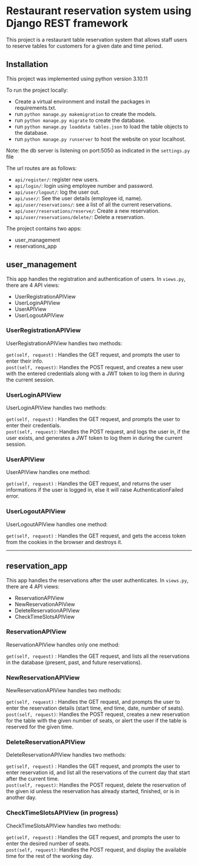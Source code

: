 # Restaurant reservation system using Django REST framework

This project is a restaurant table reservation system that allows staff users to reserve tables for customers for a given date and time period.


## Installation
This project was implemented using python version 3.10.11

To run the project locally:
- Create a virtual environment and install the packages in requirements.txt.
- run ```python manage.py makemigration``` to create the models.
- run ```python manage.py migrate``` to create the database.
- run ```python manage.py loaddata tables.json``` to load the table objects to the database.
- run ```python manage.py runserver``` to host the website on your localhost.

Note: the db server is listening on port:5050 as indicated in the ```settings.py``` file

The url routes are as follows:
- ```api/register/```: register new users.
- ```api/login/```: login using employee number and password.
- ```api/user/logout/```: log the user out.
- ```api/user/```: See the user details (employee id, name).
- ```api/user/reservations/```: see a list of all the current reservations.
- ```api/user/reservations/reserve/```: Create a new reservation.
- ```api/user/reservations/delete/```: Delete a reservation.


The project contains two apps:
- user_management
- reservations_app



## user_management

This app handles the registration and authentication of users. In ```views.py```, there are 4 API views:

- UserRegistrationAPIView
- UserLoginAPIView
- UserAPIView
- UserLogoutAPIView
  



### UserRegistrationAPIView

UserRegistrationAPIView handles two methods:  

```get(self, request)``` : Handles the GET request, and prompts the user to enter their info.  
```post(self, request)```: Handles the POST request, and creates a new user with the entered credentials along with a JWT token to log them in during the current session.
  



### UserLoginAPIView

UserLoginAPIView handles two methods:  

```get(self, request)``` : Handles the GET request, and prompts the user to enter their credentials.  
```post(self, request)```: Handles the POST request, and logs the user in, if the user exists, and generates a JWT token to log them in during the current session.

  


### UserAPIView

UserAPIView handles one method:  

```get(self, request)``` : Handles the GET request, and returns the user informations if the user is logged in, else it will raise AuthenticationFailed error.

  


### UserLogoutAPIView

UserLogoutAPIView handles one method:  

```get(self, request)``` : Handles the GET request, and gets the access token from the cookies in the browser and destroys it.

---

## reservation_app

This app handles the reservations after the user authenticates. In ```views.py```, there are 4 API views:

- ReservationAPIView
- NewReservationAPIView
- DeleteReservationAPIView
- CheckTimeSlotsAPIView

  


### ReservationAPIView

ReservationAPIView handles only one method:  

```get(self, request)``` : Handles the GET request, and lists all the reservations in the database (present, past, and future reservations).  


  

### NewReservationAPIView

NewReservationAPIView handles two methods:  

```get(self, request)``` : Handles the GET request, and prompts the user to enter the reservation details (start time, end time, date, number of seats).  
```post(self, request)```: Handles the POST request, creates a new reservation for the table with the given number of seats, or alert the user if the table is reserved for the given time.  

  


### DeleteReservationAPIView

DeleteReservationAPIView handles two methods:  

```get(self, request)``` : Handles the GET request, and prompts the user to enter reservation id, and list all the reservations of the current day that start after the current time.  
```post(self, request)```: Handles the POST request, delete the reservation of the given id unless the reservation has already started, finished, or is in another day.  

  


### CheckTimeSlotsAPIView (in progress)

CheckTimeSlotsAPIView handles two methods:  

```get(self, request)``` : Handles the GET request, and prompts the user to enter the desired number of seats.  
```post(self, request)```: Handles the POST request, and display the available time for the rest of the working day.
  
